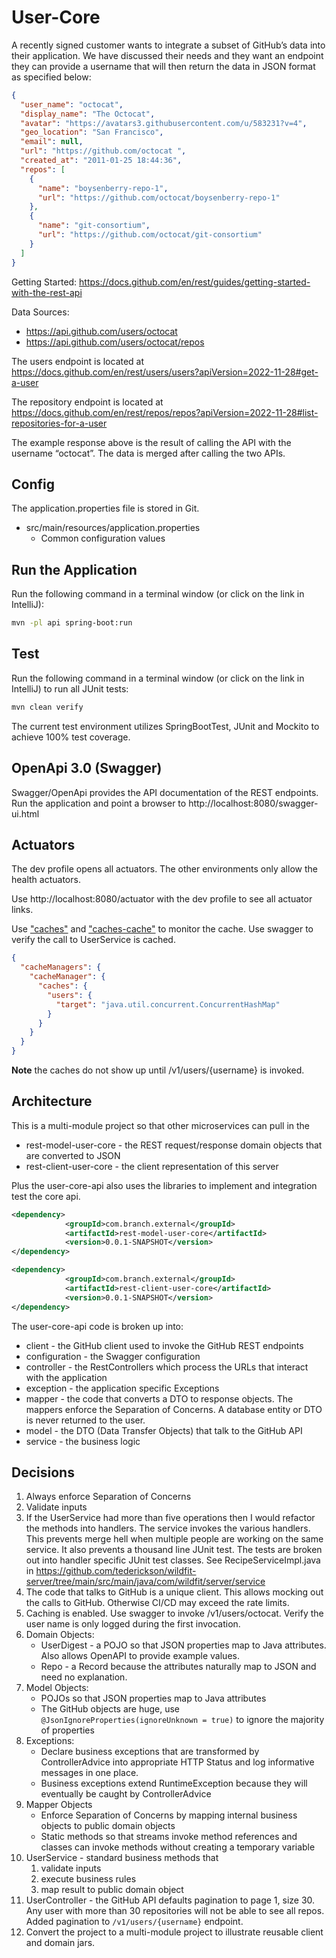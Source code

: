 # User-Core

A recently signed customer wants to integrate a subset of GitHub’s data into their application. 
We have discussed their needs and they want an endpoint they can provide a username that will then return 
the data in JSON format as specified below:

```json
{
  "user_name": "octocat",
  "display_name": "The Octocat",
  "avatar": "https://avatars3.githubusercontent.com/u/583231?v=4",
  "geo_location": "San Francisco",
  "email": null,
  "url": "https://github.com/octocat ",
  "created_at": "2011-01-25 18:44:36",
  "repos": [
    {
      "name": "boysenberry-repo-1",
      "url": "https://github.com/octocat/boysenberry-repo-1"
    },
    {
      "name": "git-consortium",
      "url": "https://github.com/octocat/git-consortium"
    }
  ]
}
```

Getting Started: https://docs.github.com/en/rest/guides/getting-started-with-the-rest-api

Data Sources: 
* https://api.github.com/users/octocat
* https://api.github.com/users/octocat/repos

The users endpoint is located at https://docs.github.com/en/rest/users/users?apiVersion=2022-11-28#get-a-user

The repository endpoint is located at https://docs.github.com/en/rest/repos/repos?apiVersion=2022-11-28#list-repositories-for-a-user

The example response above is the result of calling the API with the username “octocat”. The data is merged after calling the two APIs.

## Config

The application.properties file is stored in Git.

* src/main/resources/application.properties
    * Common configuration values


## Run the Application
Run the following command in a terminal window (or click on the link in IntelliJ):
```bash
mvn -pl api spring-boot:run
```

## Test
Run the following command in a terminal window (or click on the link in IntelliJ) to run all JUnit tests:
```bash
mvn clean verify
```

The current test environment utilizes SpringBootTest, JUnit and Mockito to achieve 100% test coverage.

## OpenApi 3.0 (Swagger)

Swagger/OpenApi provides the API documentation of the REST endpoints.  
Run the application and point a browser to http://localhost:8080/swagger-ui.html

## Actuators

The dev profile opens all actuators. The other environments only allow the health actuators.

Use http://localhost:8080/actuator with the dev profile to see all actuator links.

Use ["caches"](http://localhost:8080/actuator/caches) and 
["caches-cache"](http://localhost:8080/actuator/caches/users) to monitor the cache.  Use swagger to verify the call to UserService is cached.

```json
{
  "cacheManagers": {
    "cacheManager": {
      "caches": {
        "users": {
          "target": "java.util.concurrent.ConcurrentHashMap"
        }
      }
    }
  }
}
```
**Note** the caches do not show up until /v1/users/{username} is invoked.


## Architecture
This is a multi-module project so that other microservices can pull in the
* rest-model-user-core - the REST request/response domain objects that are converted to JSON
* rest-client-user-core - the client representation of this server

Plus the user-core-api also uses the libraries to implement and integration test the core api.
```xml
<dependency>
            <groupId>com.branch.external</groupId>
            <artifactId>rest-model-user-core</artifactId>
            <version>0.0.1-SNAPSHOT</version>
</dependency>
```
```xml
<dependency>
            <groupId>com.branch.external</groupId>
            <artifactId>rest-client-user-core</artifactId>
            <version>0.0.1-SNAPSHOT</version>
</dependency>
```

The user-core-api code is broken up into:
* client - the GitHub client used to invoke the GitHub REST endpoints
* configuration - the Swagger configuration
* controller - the RestControllers which process the URLs that interact with the application
* exception - the application specific Exceptions
* mapper - the code that converts a DTO to response objects.  The mappers enforce the Separation of Concerns.  A database entity or DTO is never returned to the user.
* model - the DTO (Data Transfer Objects) that talk to the GitHub API
* service - the business logic

## Decisions
1. Always enforce Separation of Concerns
2. Validate inputs
3. If the UserService had more than five operations then I would refactor the methods into handlers. 
The service invokes the various handlers.
This prevents merge hell when multiple people are working on the same service.
It also prevents a thousand line JUnit test.  The tests are broken out into handler specific JUnit test classes.
See RecipeServiceImpl.java in https://github.com/tederickson/wildfit-server/tree/main/src/main/java/com/wildfit/server/service
4. The code that talks to GitHub is a unique client.  This allows mocking out the calls to GitHub.  Otherwise CI/CD may exceed the rate limits.
5. Caching is enabled.  Use swagger to invoke /v1/users/octocat.  Verify the user name is only logged during the first invocation.
6. Domain Objects:
    * UserDigest - a POJO so that JSON properties map to Java attributes.  Also allows OpenAPI to provide example values.
    * Repo - a Record because the attributes naturally map to JSON and need no explanation.
7. Model Objects:
    * POJOs so that JSON properties map to Java attributes
    * The GitHub objects are huge, use `@JsonIgnoreProperties(ignoreUnknown = true)` to ignore the majority of properties
8. Exceptions:
    * Declare business exceptions that are transformed by ControllerAdvice into appropriate HTTP Status and log informative messages in one place.
    * Business exceptions extend RuntimeException because they will eventually be caught by ControllerAdvice
9. Mapper Objects
    * Enforce Separation of Concerns by mapping internal business objects to public domain objects
    * Static methods so that streams invoke method references and classes can invoke methods without creating a
      temporary variable
10. UserService - standard business methods that
    1. validate inputs
    2. execute business rules
    3. map result to public domain object
11. UserController - the GitHub API defaults pagination to page 1, size 30.
Any user with more than 30 repositories will not be able to see all repos.
Added pagination to `/v1/users/{username}` endpoint.
12. Convert the project to a multi-module project to illustrate reusable client and domain jars.
